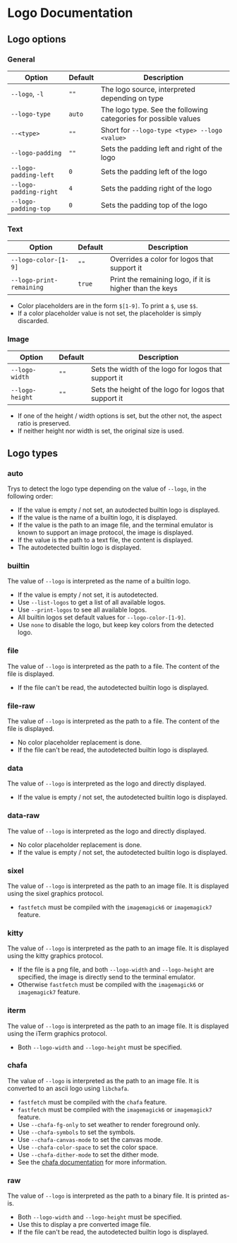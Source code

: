 # Logo Documentation

## Logo options

### General

| Option | Default | Description |
|--------|---------|-------------|
| `--logo`, `-l` | `""` | The logo source, interpreted depending on type |
| `--logo-type` | `auto` | The logo type. See the following categories for possible values |
| `--<type>` | `""` | Short for `--logo-type <type> --logo <value>` |
| `--logo-padding` | `""` | Sets the padding left and right of the logo |
| `--logo-padding-left` | `0` | Sets the padding left of the logo |
| `--logo-padding-right` | `4` | Sets the padding right of the logo |
| `--logo-padding-top` | `0` | Sets the padding top of the logo |

### Text

| Option | Default | Description |
|--------|---------|-------------|
| `--logo-color-[1-9]` | `""` | Overrides a color for logos that support it |
| `--logo-print-remaining` | `true` | Print the remaining logo, if it is higher than the keys |

* Color placeholders are in the form `$[1-9]`. To print a `$`, use `$$`. 
* If a color placeholder value is not set, the placeholder is simply discarded.

### Image

| Option | Default | Description |
|--------|---------|-------------|
| `--logo-width` | `""` | Sets the width of the logo for logos that support it |
| `--logo-height` | `""` | Sets the height of the logo for logos that support it |

* If one of the height / width options is set, but the other not, the aspect ratio is preserved.
* If neither height nor width is set, the original size is used.

## Logo types

### auto

Trys to detect the logo type depending on the value of `--logo`, in the following order:
* If the value is empty / not set, an autodected builtin logo is displayed.
* If the value is the name of a builtin logo, it is displayed.
* If the value is the path to an image file, and the terminal emulator is known to support an image protocol, the image is displayed.
* If the value is the path to a text file, the content is displayed.
* The autodetected builtin logo is displayed.

### builtin

The value of `--logo` is interpreted as the name of a builtin logo.
* If the value is empty / not set, it is autodetected.
* Use `--list-logos` to get a list of all available logos.
* Use `--print-logos` to see all available logos.
* All builtin logos set default values for `--logo-color-[1-9]`.
* Use `none` to disable the logo, but keep key colors from the detected logo.

### file

The value of `--logo` is interpreted as the path to a file. The content of the file is displayed.
* If the file can't be read, the autodetected builtin logo is displayed.

### file-raw

The value of `--logo` is interpreted as the path to a file. The content of the file is displayed.
* No color placeholder replacement is done.
* If the file can't be read, the autodetected builtin logo is displayed.

### data

The value of `--logo` is interpreted as the logo and directly displayed.
* If the value is empty / not set, the autodetected builtin logo is displayed.

### data-raw

The value of `--logo` is interpreted as the logo and directly displayed.
* No color placeholder replacement is done.
* If the value is empty / not set, the autodetected builtin logo is displayed.

### sixel

The value of `--logo` is interpreted as the path to an image file. It is displayed using the sixel graphics protocol.
* `fastfetch` must be compiled with the `imagemagick6` or `imagemagick7` feature.

### kitty

The value of `--logo` is interpreted as the path to an image file. It is displayed using the kitty graphics protocol.
* If the file is a png file, and both `--logo-width` and `--logo-height` are specified, the image is directly send to the terminal emulator.
* Otherwise `fastfetch` must be compiled with the `imagemagick6` or `imagemagick7` feature.

### iterm

The value of `--logo` is interpreted as the path to an image file. It is displayed using the iTerm graphics protocol.
* Both `--logo-width` and `--logo-height` must be specified.

### chafa

The value of `--logo` is interpreted as the path to an image file. It is converted to an ascii logo using `libchafa`.
* `fastfetch` must be compiled with the `chafa` feature.
* `fastfetch` must be compiled with the `imagemagick6` or `imagemagick7` feature.
* Use `--chafa-fg-only` to set weather to render foreground only.
* Use `--chafa-symbols` to set the symbols.
* Use `--chafa-canvas-mode` to set the canvas mode.
* Use `--chafa-color-space` to set the color space.
* Use `--chafa-dither-mode` to set the dither mode.
* See the [chafa documentation](https://hpjansson.org/chafa/man/) for more information.

### raw

The value of `--logo` is interpreted as the path to a binary file. It is printed as-is.
* Both `--logo-width` and `--logo-height` must be specified.
* Use this to display a pre converted image file.
* If the file can't be read, the autodetected builtin logo is displayed.

